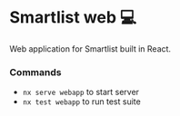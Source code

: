 # Smartlist web 💻

Web application for Smartlist built in React.

### Commands

- `nx serve webapp` to start server
- `nx test webapp` to run test suite
